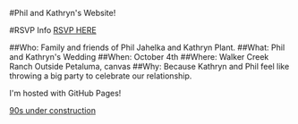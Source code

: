 #Phil and Kathryn's Website!


#RSVP Info
[RSVP HERE](https://docs.google.com/forms/d/e/1FAIpQLSdb4hoWW1RRWFUf0m6yEEGGmeJv6fUi9wsexoM-h6kjG1RO1Q/viewform?usp=header)


##Who:
Family and friends of Phil Jahelka and Kathryn Plant.
##What:
Phil and Kathryn's Wedding
##When:
October 4th
##Where:
Walker Creek Ranch Outside Petaluma, canvas
##Why:
Because Kathryn and Phil feel like throwing a big party to celebrate our relationship.


I'm hosted with GitHub Pages!

[90s under construction](https://media.tenor.com/42bcTn0iuVgAAAAj/under-construction-pikachu.gif)
